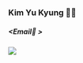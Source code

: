 ### Kim Yu Kyung 👩‍💻


##### <Email📩 >
<img src="https://img.shields.io/badge/kkmomang0622@gmail.com-EA4335?style=flat-square&logo=Gmail&logoColor=white"/>


<!--
**Yukyung0622/Yukyung0622** is a ✨ _special_ ✨ repository because its `README.md` (this file) appears on your GitHub profile.

Here are some ideas to get you started:

- 🔭 I’m currently working on ...
- 🌱 I’m currently learning ...
- 👯 I’m looking to collaborate on ...
- 🤔 I’m looking for help with ...
- 💬 Ask me about ...
- 📫 How to reach me: ...
- 😄 Pronouns: ...
- ⚡ Fun fact: ...
-->
